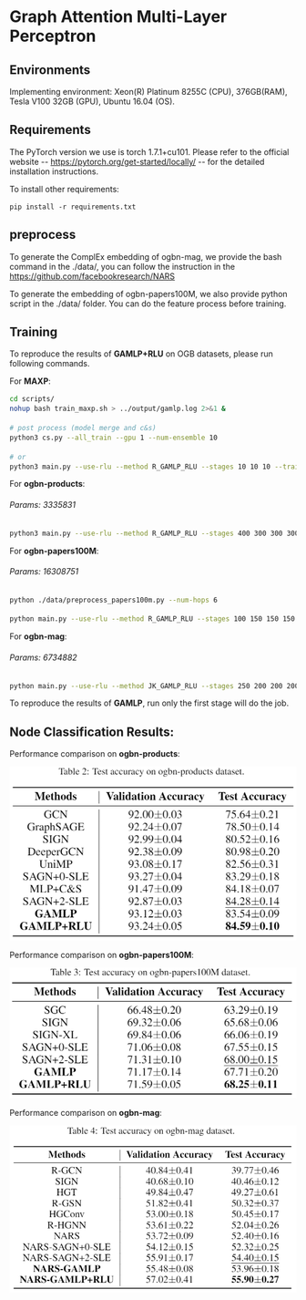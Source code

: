 # Graph Attention Multi-Layer Perceptron

## Environments

Implementing environment: Xeon(R) Platinum 8255C (CPU), 376GB(RAM), Tesla V100 32GB (GPU), Ubuntu 16.04 (OS).

## Requirements

The PyTorch version we use is torch 1.7.1+cu101. Please refer to the official website -- https://pytorch.org/get-started/locally/ -- for the detailed installation instructions.

To install other requirements:

```setup
pip install -r requirements.txt
```
## preprocess

To generate the ComplEx embedding of ogbn-mag, we provide the bash command in the ./data/, you can follow the instruction in the https://github.com/facebookresearch/NARS

To generate the embedding of ogbn-papers100M, we also provide python script in the ./data/ folder. You can do the feature process before training.


## Training

To reproduce the results of **GAMLP+RLU** on OGB datasets, please run following commands.

For **MAXP**:

```bash
cd scripts/
nohup bash train_maxp.sh > ../output/gamlp.log 2>&1 & 

# post process (model merge and c&s)
python3 cs.py --all_train --gpu 1 --num-ensemble 10

# or
python3 main.py --use-rlu --method R_GAMLP_RLU --stages 10 10 10 --train-num-epochs 0 0 0 --threshold 0.85 --input-drop 0.2 --att-drop 0.5 --label-drop 0 --pre-process --residual --dataset maxp --num-runs 1 --eval 5 --act leaky_relu --batch 50000 --patience 300 --n-layers-1 4 --n-layers-2 4 --bns --gama 0.1 --all-train
```


For **ogbn-products**:

###### Params: 3335831

```bash
python3 main.py --use-rlu --method R_GAMLP_RLU --stages 400 300 300 300 --train-num-epochs 0 0 0 0 --threshold 0.85 --input-drop 0.2 --att-drop 0.5 --label-drop 0 --pre-process --residual --dataset ogbn-products --num-runs 10 --eval 10 --act leaky_relu --batch 50000 --patience 300 --n-layers-1 4 --n-layers-2 4 --bns --gama 0.1
```

For **ogbn-papers100M**:

###### Params: 16308751

```bash
python ./data/preprocess_papers100m.py --num-hops 6

python main.py --use-rlu --method R_GAMLP_RLU --stages 100 150 150 150 --train-num-epochs 0 0 0 0 --threshold 0 --input-drop 0 --att-drop 0 --label-drop 0 --dropout 0.5 --pre-process --dataset ogbn-papers100M --num-runs 3 --eval 1 --act sigmoid --batch 5000 --patience 300 --n-layers-2 6 --label-num-hops 9 --num-hops 6 --hidden 1024 --bns --temp 0.001
```

For **ogbn-mag**:

###### Params: 6734882

```bash
python main.py --use-rlu --method JK_GAMLP_RLU --stages 250 200 200 200 --train-num-epochs 0 0 0 0 --threshold 0.4 --input-drop 0.1 --att-drop 0 --label-drop 0 --pre-process --residual --dataset ogbn-mag --num-runs 10 --eval 10 --act leaky_relu --batch 10000 --patience 300 --n-layers-1 4 --n-layers-2 4 --label-num-hops 3 --bns --gama 10 --use-relation-subsets ./data/mag --emb_path ./data/
```

To reproduce the results of **GAMLP**, run only the first stage will do the job.



## Node Classification Results:

Performance comparison on **ogbn-products**:

![image-20210819193909175](./products_perf.png)

Performance comparison on **ogbn-papers100M**:

![image-20210819194124961](./papers100M_perf.png)

Performance comparison on **ogbn-mag**:

![image-20210819194235072](./mag_perf.png)
